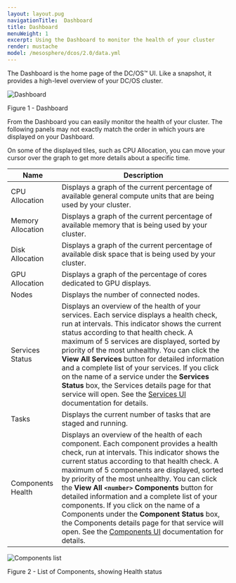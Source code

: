 ```yaml
---
layout: layout.pug
navigationTitle:  Dashboard
title: Dashboard
menuWeight: 1
excerpt: Using the Dashboard to monitor the health of your cluster
render: mustache
model: /mesosphere/dcos/2.0/data.yml
---
```

The Dashboard is the home page of the DC/OS&trade; UI. Like a snapshot, it provides a high-level overview of your DC/OS cluster. 

![Dashboard](/mesosphere/dcos/2.0/img/GUI-Dashboard.png)

Figure 1 - Dashboard


From the Dashboard you can easily monitor the health of your cluster. The following panels may not exactly match the order in which yours are displayed on your Dashboard.

On some of the displayed tiles, such as CPU Allocation, you can move your cursor over the graph to get more details about a specific time.

| Name | Description |
|-----|-----|
| CPU Allocation |Displays a graph of the current percentage of available general compute units that are being used by your cluster.|
| Memory Allocation | Displays a graph of the current percentage of available memory that is being used by your cluster.|
| Disk Allocation | Displays a graph of the current percentage of available disk space that is being used by your cluster. |
| GPU Allocation | Displays a graph of the percentage of cores dedicated to GPU displays. |
| Nodes | Displays the number of connected nodes. |
| Services Status | Displays an overview of the health of your services. Each service displays a health check, run at intervals. This indicator shows the current status according to that health check. A maximum of 5 services are displayed, sorted by priority of the most unhealthy. You can click the **View All Services** button for detailed information and a complete list of your services. If you click on the name of a service under the **Services Status** box, the Services details page for that service will open. See the [Services UI](/mesosphere/dcos/2.0/gui/services/) documentation for details.|
| Tasks | Displays the current number of tasks that are staged and running. |
| Components Health | Displays an overview of the health of each component. Each component provides a health check, run at intervals. This indicator shows the current status according to that health check. A maximum of 5 components are displayed, sorted by priority of the most unhealthy. You can click the **View All `<number>` Components** button for detailed information and a complete list of your components. If you click on the name of a Components under the **Component Status** box, the Components details page for that service will open. See the [Components UI](/mesosphere/dcos/2.0/gui/components/) documentation for details. |

![Components list](/mesosphere/dcos/2.0/img/GUI-Components-Main_View.png)

Figure 2 - List of Components, showing Health status

